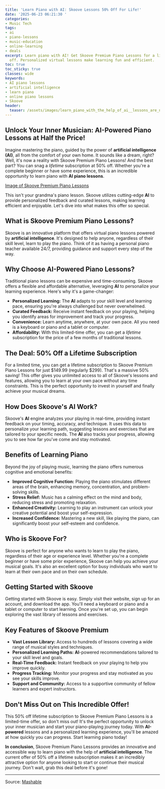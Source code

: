 ```yaml
---
title: 'Learn Piano with AI: Skoove Lessons 50% Off For Life!'
date: '2025-06-23 06:21:30 '
categories:
- Music Tech
tags:
- ai
- piano-lessons
- music-education
- online-learning
- deals
excerpt: Learn piano with AI! Get Skoove Premium Piano Lessons for a lifetime at 50%
  off. Personalized virtual lessons make learning fun and efficient.
toc: true
toc_sticky: true
classes: wide
keywords:
- AI piano lessons
- artificial intelligence
- learn piano
- online piano lessons
- Skoove
header:
  teaser: /assets/images/learn_piano_with_the_help_of_ai__lessons_are_now_5_20250623062130.jpg
---
```


## Unlock Your Inner Musician: AI-Powered Piano Lessons at Half the Price!


Imagine mastering the piano, guided by the power of **artificial intelligence (AI)**, all from the comfort of your own home.  It sounds like a dream, right? Well, it's now a reality with Skoove Premium Piano Lessons! And the best part? You can snag a *lifetime* subscription at 50% off.  Whether you're a complete beginner or have some experience, this is an incredible opportunity to learn piano with **AI piano lessons**.

[Image of Skoove Premium Piano Lessons](https://helios-i.mashable.com/imagery/articles/035owKyFSxslBoXdtoADG1z/hero-image.jpg)

This isn't your grandma's piano lesson.  Skoove utilizes cutting-edge **AI** to provide personalized feedback and curated lessons, making learning efficient and enjoyable. Let's dive into what makes this offer so special.

## What is Skoove Premium Piano Lessons?

Skoove is an innovative platform that offers virtual piano lessons powered by **artificial intelligence**. It's designed to help anyone, regardless of their skill level, learn to play the piano.  Think of it as having a personal piano teacher available 24/7, providing guidance and support every step of the way.

## Why Choose AI-Powered Piano Lessons?

Traditional piano lessons can be expensive and time-consuming.  Skoove offers a flexible and affordable alternative, leveraging **AI** to personalize your learning experience. Here's why it's a game-changer:

*   **Personalized Learning:** The **AI** adapts to your skill level and learning pace, ensuring you're always challenged but never overwhelmed.
*   **Curated Feedback:**  Receive instant feedback on your playing, helping you identify areas for improvement and track your progress.
*   **Convenience:** Learn anytime, anywhere, at your own pace. All you need is a keyboard or piano and a tablet or computer.
*   **Affordability:** With this limited-time offer, you can get a *lifetime* subscription for the price of a few months of traditional lessons.

## The Deal: 50% Off a Lifetime Subscription

For a limited time, you can get a lifetime subscription to Skoove Premium Piano Lessons for just $149.99 (regularly $299). That's a massive 50% saving! This offer gives you unlimited access to all of Skoove's lessons and features, allowing you to learn at your own pace without any time constraints.  This is the perfect opportunity to invest in yourself and finally achieve your musical dreams.

## How Does Skoove's AI Work?

Skoove's **AI** engine analyzes your playing in real-time, providing instant feedback on your timing, accuracy, and technique. It uses this data to personalize your learning path, suggesting lessons and exercises that are tailored to your specific needs.  The **AI** also tracks your progress, allowing you to see how far you've come and stay motivated.

## Benefits of Learning Piano

Beyond the joy of playing music, learning the piano offers numerous cognitive and emotional benefits:

*   **Improved Cognitive Function:** Playing the piano stimulates different areas of the brain, enhancing memory, concentration, and problem-solving skills.
*   **Stress Relief:** Music has a calming effect on the mind and body, reducing stress and promoting relaxation.
*   **Enhanced Creativity:** Learning to play an instrument can unlock your creative potential and boost your self-expression.
*   **Increased Confidence:** Mastering a new skill, like playing the piano, can significantly boost your self-esteem and confidence.

## Who is Skoove For?

Skoove is perfect for anyone who wants to learn to play the piano, regardless of their age or experience level. Whether you're a complete beginner or have some prior experience, Skoove can help you achieve your musical goals. It's also an excellent option for busy individuals who want to learn at their own pace and on their own schedule.

## Getting Started with Skoove

Getting started with Skoove is easy. Simply visit their website, sign up for an account, and download the app. You'll need a keyboard or piano and a tablet or computer to start learning.  Once you're set up, you can begin exploring the vast library of lessons and exercises.

## Key Features of Skoove Premium

*   **Vast Lesson Library:** Access to hundreds of lessons covering a wide range of musical styles and techniques.
*   **Personalized Learning Paths:** **AI**-powered recommendations tailored to your skill level and goals.
*   **Real-Time Feedback:** Instant feedback on your playing to help you improve quickly.
*   **Progress Tracking:** Monitor your progress and stay motivated as you see your skills improve.
*   **Support and Community:** Access to a supportive community of fellow learners and expert instructors.

## Don't Miss Out on This Incredible Offer!

This 50% off lifetime subscription to Skoove Premium Piano Lessons is a limited-time offer, so don't miss out!  It's the perfect opportunity to unlock your inner musician and start your piano-playing journey today. With **AI-powered** lessons and a personalized learning experience, you'll be amazed at how quickly you can progress. Start learning piano today!



**In conclusion**, Skoove Premium Piano Lessons provides an innovative and accessible way to learn piano with the help of **artificial intelligence**. The current offer of 50% off a lifetime subscription makes it an incredibly attractive option for anyone looking to start or continue their musical journey.  Don't wait, grab this deal before it's gone!

---

Source: [Mashable](https://mashable.com/uk/deals/june-23-skoove-premium-piano-lessons-clone)